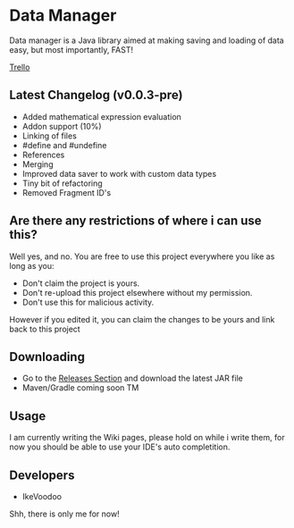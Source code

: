 # Data Manager

Data manager is a Java library aimed at making saving and loading of data easy, but most importantly, FAST!

[Trello](https://trello.com/b/eJQll3AP/dataloader-j)


## Latest Changelog (v0.0.3-pre)
- Added mathematical expression evaluation
- Addon support (10%)
- Linking of files
- #define and #undefine
- References
- Merging
- Improved data saver to work with custom data types
- Tiny bit of refactoring
- Removed Fragment ID's

## Are there any restrictions of where i can use this?

Well yes, and no. You are free to use this project everywhere you like as long as you:
- Don't claim the project is yours.
- Don't re-upload this project elsewhere without my permission.
- Don't use this for malicious activity.

However if you edited it, you can claim the changes to be yours and link back to this project


## Downloading
- Go to the [Releases Section](https://github.com/IkeVoodoo/DataManager/releases) and download the latest JAR file
- Maven/Gradle coming soon TM

## Usage
I am currently writing the Wiki pages, please hold on while i write them, for now you should be able to use your IDE's auto completition.

## Developers

- IkeVoodoo

Shh, there is only me for now!
